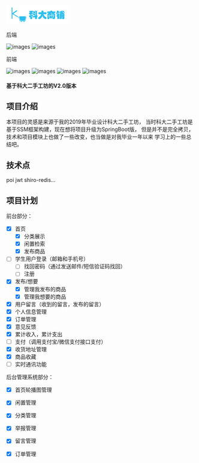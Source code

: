 ![images](./src/main/resources/images/kdmall-logo.png)

后端

![images](https://img.shields.io/badge/SpringBoot-2.2.7-brightgreen) 
![images](https://img.shields.io/badge/MybatisPlus-3.3-yellowgreen)

前端

![images](https://img.shields.io/badge/Vue-2.6-green)
![images](https://img.shields.io/badge/vue--router-3.2-yellow)
![images](https://img.shields.io/badge/ElementUI-2.13-blue)
![images](https://img.shields.io/badge/axios-0.20-green)
#### 基于科大二手工坊的V2.0版本

## 项目介绍
本项目的灵感是来源于我的2019年毕业设计科大二手工坊，
当时科大二手工坊是基于SSM框架构建，现在想将项目升级为SpringBoot版，
但是并不是完全拷贝，技术和项目模块上也做了一些改变，也当做是对我毕业一年以来
学习上的一些总结吧。

## 技术点

poi jwt shiro-redis...

## 项目计划

前台部分：
- [x] 首页
    - [x] 分类展示
    - [x] 闲置检索
    - [x] 发布商品
- [ ] 学生用户登录（邮箱和手机号）
    - [ ] 找回密码（通过发送邮件/短信验证码找回）
    - [ ] 注册
- [x] 发布/想要
    - [x] 管理我发布的商品
    - [x] 管理我想要的商品    
- [x] 用户留言（收到的留言，发布的留言）
- [x] 个人信息管理
- [x] 订单管理
- [x] 意见反馈
- [x] 累计收入，累计支出
- [ ] 支付（调用支付宝/微信支付接口支付）
- [x] 收货地址管理
- [x] 商品收藏
- [ ] 实时通讯功能

后台管理系统部分：

- [x] 首页轮播图管理
- [x] 闲置管理
- [x] 分类管理
- [x] 举报管理
- [x] 留言管理
- [x] 订单管理

